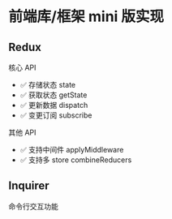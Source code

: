 # 前端库/框架 mini 版实现

## Redux
核心 API
 * ✅ 存储状态  state
 * ✅ 获取状态  getState
 * ✅ 更新数据  dispatch
 * ✅ 变更订阅  subscribe

其他 API
 * ✅ 支持中间件  applyMiddleware
 * ✅ 支持多 store  combineReducers

## Inquirer
命令行交互功能